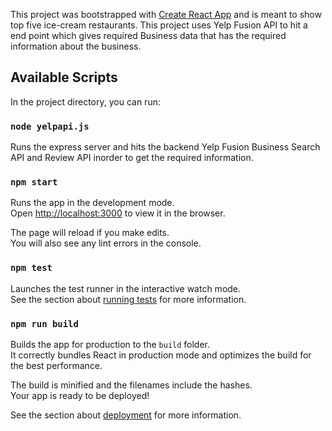 This project was bootstrapped with [Create React App](https://github.com/facebook/create-react-app) and is meant to show top five ice-cream restaurants. This project uses Yelp Fusion API to hit a end point which gives required Business data that has the required information about the business. 

## Available Scripts

In the project directory, you can run:

### `node yelpapi.js`
Runs the express server and hits the backend Yelp Fusion Business Search API and Review API inorder to get the required information.

### `npm start`

Runs the app in the development mode.<br>
Open [http://localhost:3000](http://localhost:3000) to view it in the browser.

The page will reload if you make edits.<br>
You will also see any lint errors in the console.

### `npm test`

Launches the test runner in the interactive watch mode.<br>
See the section about [running tests](https://facebook.github.io/create-react-app/docs/running-tests) for more information.

### `npm run build`

Builds the app for production to the `build` folder.<br>
It correctly bundles React in production mode and optimizes the build for the best performance.

The build is minified and the filenames include the hashes.<br>
Your app is ready to be deployed!

See the section about [deployment](https://facebook.github.io/create-react-app/docs/deployment) for more information.
